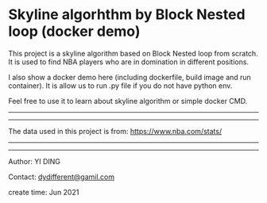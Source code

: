 # Skyline algorhthm by Block Nested loop (docker demo)

This project is a skyline algorithm based on Block Nested loop from scratch. It is used to find NBA players who are in domination in different positions. 

I also show a docker demo here (including dockerfile, build image and run container). It is allow us to run .py file if you do not have python env. 

Feel free to use it to learn about skyline algorithm or simple docker CMD.

___
___
The data used in this project is from: https://www.nba.com/stats/

___
___

Author: YI DING

Contact: dydifferent@gamil.com

create time: Jun 2021
